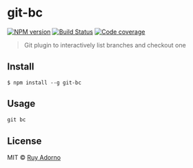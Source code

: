 # git-bc

[![NPM version][npm-image]][npm-url] [![Build Status][travis-image]][travis-url] [![Code coverage][coveralls-image]][coveralls-url]

> Git plugin to interactively list branches and checkout one


## Install

```
$ npm install --g git-bc
```


## Usage

```js
git bc
```


## License

MIT © [Ruy Adorno](http://ruyadorno.com)

[npm-url]: https://npmjs.org/package/git-bc
[npm-image]: https://badge.fury.io/js/git-bc.svg
[travis-url]: https://travis-ci.org/ruyadorno/git-bc
[travis-image]: https://travis-ci.org/ruyadorno/git-bc.svg?branch=master
[coveralls-url]: https://coveralls.io/r/ruyadorno/git-bc
[coveralls-image]: https://img.shields.io/coveralls/ruyadorno/git-bc/master.svg

